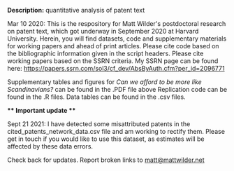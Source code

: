 <b>Description:</b> quantitative analysis of patent text

Mar 10 2020: This is the respository for Matt Wilder's postdoctoral research on patent text, which got underway in September 2020 at Harvard University. Herein, you will find datasets, code and supplementary materials for working papers and ahead of print articles. Please cite code based on the bibliographic information given in the script headers. Please cite working papers based on the SSRN criteria. My SSRN page can be found here: https://papers.ssrn.com/sol3/cf_dev/AbsByAuth.cfm?per_id=2096771

Supplementary tables and figures for _Can we afford to be more like Scandinavians?_ can be found in the .PDF file above
Replication code can be found in the .R files. Data tables can be found in the .csv files. 

<b> ** Important update ** </b></n>

Sept 21 2021: I have detected some misattributed patents in the cited_patents_network_data.csv file and am working to rectify them. Please get in touch if you would like to use this dataset, as estimates will be affected by these data errors. 

Check back for updates. Report broken links to matt@mattwilder.net  
